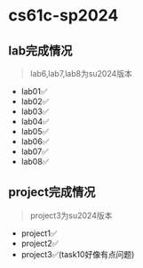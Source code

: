 # cs61c-sp2024
## lab完成情况
> lab6,lab7,lab8为su2024版本
- lab01✅
- lab02✅
- lab03✅
- lab04✅
- lab05✅
- lab06✅
- lab07✅
- lab08✅
## project完成情况
> project3为su2024版本
- project1✅
- project2✅
- project3✅(task10好像有点问题)
